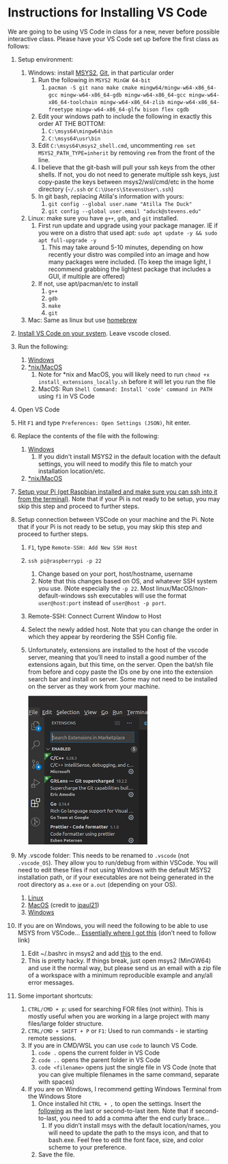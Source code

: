 # Instructions for Installing VS Code

We are going to be using VS Code in class for a new, never before possible interactive class.
Please have your VS Code set up before the first class as follows:

1. Setup environment:
   1. Windows: install [MSYS2](https://www.msys2.org/), [Git](https://git-scm.com/downloads), in that particular order
      1. Run the following in `MSYS2 MinGW 64-bit`
         1. `pacman -S git nano make cmake mingw64/mingw-w64-x86_64-gcc mingw-w64-x86_64-gdb mingw-w64-x86_64-gcc mingw-w64-x86_64-toolchain mingw-w64-x86_64-zlib mingw-w64-x86_64-freetype mingw-w64-x86_64-glfw bison flex cgdb`
      2. Edit your windows path to include the following in exactly this order AT THE BOTTOM:
         1. `C:\msys64\mingw64\bin`
         2. `C:\msys64\usr\bin`
      3. Edit `C:\msys64\msys2_shell.cmd`, uncommenting `rem set MSYS2_PATH_TYPE=inherit` by removing `rem` from the front of the line.
      4. I believe that the git-bash will pull your ssh keys from the other shells. If not, you do not need to generate multiple ssh keys, just copy-paste the keys between msys2/wsl/cmd/etc in the home directory (`~/.ssh` or `C:\Users\StevensUser\.ssh`)
      5. In git bash, replacing Atilla's information with yours:
         1. `git config --global user.name "Atilla The Duck"`
         2. `git config --global user.email "aduck@stevens.edu"`
   2. Linux: make sure you have `g++`, `gdb`, and `git` installed.
      1. First run update and upgrade using your package manager. IE if you were on a distro that used apt: `sudo apt update -y && sudo apt full-upgrade -y`
         1. This may take around 5-10 minutes, depending on how recently your distro was compiled into an image and how many packages were included. (To keep the image light, I recommend grabbing the lightest package that includes a GUI, if multiple are offered)
      2. If not, use apt/pacman/etc to install
         1. `g++`
         2. `gdb`
         3. `make`
         4. `git`
   3. Mac: Same as linux but use [homebrew](https://brew.sh/)
2. [Install VS Code on your system](https://code.visualstudio.com/download). Leave vscode closed.
3. Run the following:
   1. [Windows](res/Instructions%20for%20Installing%20VSCode/install_extensions_locally.bat)
   2. [*nix/MacOS](res/Instructions%20for%20Installing%20VSCode/install_extensions_locally.sh)
      1. Note for *nix and MacOS, you will likely need to run `chmod +x install_extensions_locally.sh` before it will let you run the file
      2. MacOS: Run `Shell Command: Install 'code' command in PATH` using `f1` in VS Code
4. Open VS Code
5. Hit `F1` and type `Preferences: Open Settings (JSON)`, hit enter.
6. Replace the contents of the file with the following:
   1. [Windows](res/Instructions%20for%20Installing%20VSCode/settings_WINDOWS.json)
      1. If you didn't install MSYS2 in the default location with the default settings, you will need to modify this file to match your installation location/etc.
   2. [*nix/MacOS](res/Instructions%20for%20Installing%20VSCode/../Instructions%20for%20Installing%20VSCode/settings__NIX.json)
7. [Setup your Pi (get Raspbian installed and make sure you can ssh into it from the terminal)](https://docs.google.com/document/d/1fs4s9avLyO5wCumvdG_iKx3JQufEAK4cVJOkqFO9JjQ/edit#). Note that if your Pi is not ready to be setup, you may skip this step and proceed to further steps.
8. Setup connection between VSCode on your machine and the Pi. Note that if your Pi is not ready to be setup, you may skip this step and proceed to further steps.
   1. `F1`, type `Remote-SSH: Add New SSH Host`
   2. `ssh pi@raspberrypi -p 22`
      1. Change based on your port, host/hostname, username
      2. Note that this changes based on OS, and whatever SSH system you use. (Note especially the `-p 22`. Most linux/MacOS/non-default-windows ssh executables will use the format `user@host:port` instead of `user@host -p port`.
   3. Remote-SSH: Connect Current Window to Host
   4. Select the newly added host. Note that you can change the order in which they appear by reordering the SSH Config file.
   5. Unfortunately, extensions are installed to the host of the vscode server, meaning that you’ll need to install a good number of the extensions again, but this time, on the server. Open the bat/sh file from before and copy paste the IDs one by one into the extension search bar and install on server. Some may not need to be installed on the server as they work from your machine.

      ![1.png](res/Instructions%20for%20Installing%20VSCode/1.png)

9. My .vscode folder: This needs to be renamed to `.vscode` (not `.vscode_OS`). They allow you to run/debug from within VSCode. You will need to edit these files if not using Windows with the default MSYS2 installation path, or if your executables are not being generated in the root directory as `a.exe` or `a.out` (depending on your OS).
   1. [Linux](res/Instructions%20for%20Installing%20VSCode/.vscode_LINUX/)
   2. [MacOS](res/Instructions%20for%20Installing%20VSCode/.vscode_MACOS/) (credit to [jpaul21](https://github.com/jpaul21))
   3. [Windows](res/Instructions%20for%20Installing%20VSCode/.vscode_WINDOWS/)
10. If you are on Windows, you will need the following to be able to use MSYS from VSCode… [Essentially where I got this](https://stackoverflow.com/questions/45836650/how-do-i-integrate-msys2-shell-into-visual-studio-code-on-window) (don’t need to follow link)
    1. Edit ~/.bashrc in msys2 and add [this](res/Instructions%20for%20Installing%20VSCode/bashrc_FRAGMENT.sh) to the end.
    2. This is pretty hacky. If things break, just open msys2 (MinGW64) and use it the normal way, but please send us an email with a zip file of a workspace with a minimum reproducible example and any/all error messages.
11. Some important shortcuts:
    1. `CTRL/CMD + p`: used for searching FOR files (not within). This is mostly useful when you are working in a large project with many files/large folder structure.
    2. `CTRL/CMD + SHIFT + P` or `F1`: Used to run commands - ie starting remote sessions.
    3. If you are in CMD/WSL you can use `code` to launch VS Code.
       1. `code .` opens the current folder in VS Code
       2. `code ..` opens the parent folder in VS Code
       3. `code <filename>` opens just the single file in VS Code (note that you can give multiple filenames in the same command, separate with spaces)
    4. If you are on Windows, I recommend getting Windows Terminal from the Windows Store
       1. Once installed hit `CTRL + ,` to open the settings. Insert the [following](res/Instructions%20for%20Installing%20VSCode/Windows_Terminal_Prefs_FRAGMENT.json) as the last or second-to-last item. Note that if second-to-last, you need to add a comma after the end curly brace…
          1. If you didn’t install msys with the default location/names, you will need to update the path to the msys icon, and that to bash.exe. Feel free to edit the font face, size, and color scheme to your preference.
       2. Save the file.
